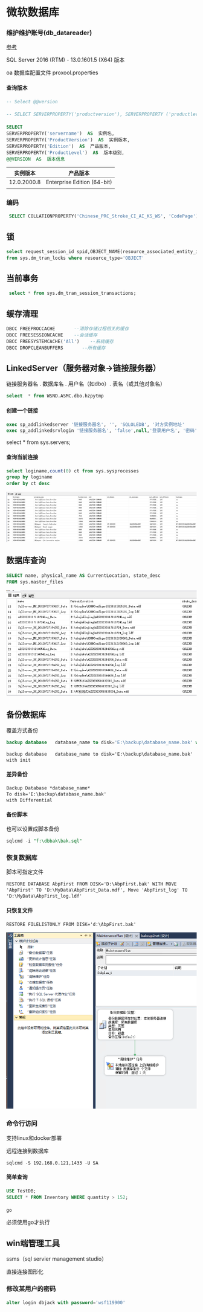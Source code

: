 # 微软数据库

### 维护维护账号(db_datareader)

[参考](https://developer.aliyun.com/article/868429)

SQL Server 2016 (RTM) - 13.0.1601.5 (X64)    版本

oa 数据库配置文件 proxool.properties

#### 查询版本



```sql
-- Select @@version

-- SELECT SERVERPROPERTY('productversion'), SERVERPROPERTY ('productlevel'),SERVERPROPERTY ('edition')

SELECT 
SERVERPROPERTY('servername')  AS  实例名,  
SERVERPROPERTY('ProductVersion')  AS  实例版本,  
SERVERPROPERTY('Edition')  AS  产品版本,  
SERVERPROPERTY('ProductLevel')  AS  版本级别,  
@@VERSION  AS  版本信息   
```


| 实例版本    | 产品版本                    |
| ----------- | --------------------------- |
| 12.0.2000.8 | Enterprise Edition (64-bit) |
|             |                             |

### 编码

```sql
 SELECT COLLATIONPROPERTY('Chinese_PRC_Stroke_CI_AI_KS_WS', 'CodePage');-- 936
```



## 锁

```sql
select request_session_id spid,OBJECT_NAME(resource_associated_entity_id) tableName 
from sys.dm_tran_locks where resource_type='OBJECT'	
```

## 当前事务

```sql
 select * from sys.dm_tran_session_transactions;
```



## 缓存清理

```sql
DBCC FREEPROCCACHE       --清除存储过程相关的缓存
DBCC FREESESSIONCACHE    --会话缓存
DBCC FREESYSTEMCACHE('All')    --系统缓存
DBCC DROPCLEANBUFFERS       --所有缓存
```





## LinkedServer（服务器对象->链接服务器）

链接服务器名 . 数据库名 . 用户名（如dbo）. 表名（或其他对象名）

```sql
select  * from WSND.ASMC.dbo.hzpytmp
```

#### 创建一个链接

```sql
exec sp_addlinkedserver '链接服务器名', '', 'SQLOLEDB', '对方实例地址'
exec sp_addlinkedsrvlogin '链接服务器名', 'false',null,'登录用户名', '密码'
```

select * from sys.servers;



#### 查询当前连接

```sql
select loginame,count(0) ct from sys.sysprocesses
group by loginame
order by ct desc
```

![](./imgs/db/db-02.png)

## 数据库查询

```sql
SELECT name, physical_name AS CurrentLocation, state_desc  
FROM sys.master_files 
```

![](./imgs/db/db-01.png)

## 备份数据库

覆盖方式备份

```sql
backup database   database_name to disk='E:\backup\database_name.bak' with init
```



```mssql
backup database   database_name to disk='E:\backup\database_name.bak' with init
```

#### 差异备份

```mssql
Backup Database *database_name* 
To disk='E:\backup\database_name.bak'
with Differential
```



#### 备份脚本

也可以设置成脚本备份

```sql
sqlcmd -i "f:\dbbak\bak.sql"
```



### 恢复数据库

脚本可指定文件

```mssql
RESTORE DATABASE AbpFirst FROM DISK='D:\AbpFirst.bak' WITH MOVE 'AbpFirst' TO 'D:\MyData\AbpFirst_Data.mdf', Move 'AbpFirst_log' TO 'D:\MyData\AbpFirst_log.ldf'
```

#### 只恢复文件

```mssql
RESTORE FILELISTONLY FROM DISK='d:\AbpFirst.bak'	
```

![](./imgs/db/数据备份7.png)







### 命令行访问

支持linux和docker部署

远程连接到数据库

```
sqlcmd -S 192.168.0.121,1433 -U SA 
```



#### 简单查询

```sql
USE TestDB;
SELECT * FROM Inventory WHERE quantity > 152;

go

```

必须使用go才执行

 



## win端管理工具

ssms（sql servier management studio）

直接连接图形化

 



### 修改某用户的密码

```sql
alter login dbjack with password='wsf119900'
```








